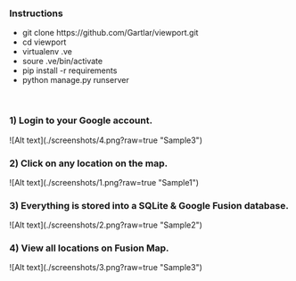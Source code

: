 <h3>Instructions</h3>
<ul>
<li>git clone https://github.com/Gartlar/viewport.git</li>
<li>cd viewport</li>
<li>virtualenv .ve</li>
<li>soure .ve/bin/activate</li>
<li>pip install -r requirements</li>
<li>python manage.py runserver</li>
</ul>
<br> 


<h3>1) Login to your Google account.</h3>
![Alt text](./screenshots/4.png?raw=true "Sample3")
<br> 

<h3>2) Click on any location on the map.</h3>
![Alt text](./screenshots/1.png?raw=true "Sample1")
<br> 

<h3>3) Everything is stored into a SQLite & Google Fusion database.</h3>
![Alt text](./screenshots/2.png?raw=true "Sample2")
<br> 

<h3>4) View all locations on Fusion Map.</h3>
![Alt text](./screenshots/3.png?raw=true "Sample3")
